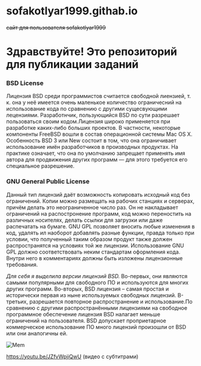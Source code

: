 # sofakotlyar1999.githab.io
~~сайт для пользователя sofakotlyar1999~~

# Здравствуйте! Это репозиторий для публикации заданий #

### BSD License ###
Лицензия BSD среди программистов считается свободной лиензией, т. к. она у неё имеется очень маленькое количество ограничесний на использование кода по сравнению с другими сущесвующими лецензиями. Разработнчик, пользующийся BSD по сути разрешает пользоваться своим кодом.Лицензия широко применяется при разработке каких-либо больших проектов. В частности, некоторые компоненты FreeBSD вошли в состав операционной системы Mac OS X. Особенность BSD 3 или  New состоит в том, что она ограничивает использование имён разработчиков в производных продуктах. На практике означает, что она по умолчанию запрещает применять имя автора для продвижения других программ — для этого требуется его специальное разрешение.

### GNU General Public License ###
Данный тип лицензий даёт возможность  копировать исходный код без  ограничений. Копии можно размещать на рабочих станциях и серверах, причём делать это неограниченное число раз. Он не накладывает ограничений на распостронение программ, код можно переностить на различных носителях, делать ссылки для загрузки или даже распечатать на бумаге. GNU GPL позволяет вносить любые изменения в код, удалять ил наоборот добавлять разные функции, правда только при условии, что полученный таким образом продукт также должен распространятся на условиях той же лицензии. Использование GNU GPL должно соответствовать неким стандартам оформления кода. Внутри него в комментариях должны быть изложены лицензионные требования.

*Для себя я выделила версии лицензий BSD.* Во-первых, они являются самыми популярными для свободного ПО и используются для многих других программ. Во-вторых, BSD лицензия – самая простая и исторически первая из ныне используемых свободных лицензий. В-третьих, разрешается повторное распространение и использование.По сравнению с другими распространёнными лицензиями на свободное программное обеспечение  лицензия BSD налагает меньше ограничений на пользователя. BSD допускает проприетарное коммерческое использование ПО
много лицензий произошли от BSD или они аналогичны ей. 

![Mem](http://img.1001mem.ru/posts/3614000/3613064.jpg "домашка")

https://youtu.be/JZfvWpjiQwU (видео с субтитрами)
